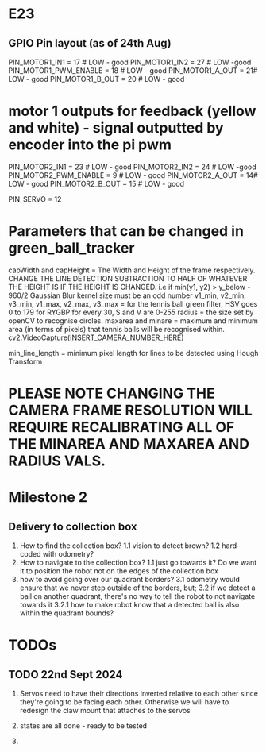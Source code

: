 # E23

## GPIO Pin layout (as of 24th Aug)
PIN_MOTOR1_IN1 = 17 # LOW - good
PIN_MOTOR1_IN2 = 27 # LOW -good 
PIN_MOTOR1_PWM_ENABLE = 18 # LOW - good 
PIN_MOTOR1_A_OUT = 21# LOW - good 
PIN_MOTOR1_B_OUT = 20 # LOW - good

# motor 1 outputs for feedback (yellow and white) - signal outputted by encoder into the pi pwm 
PIN_MOTOR2_IN1 = 23 # LOW - good
PIN_MOTOR2_IN2 = 24 # LOW -good 
PIN_MOTOR2_PWM_ENABLE = 9 # LOW - good 
PIN_MOTOR2_A_OUT = 14# LOW - good 
PIN_MOTOR2_B_OUT = 15 # LOW - good

PIN_SERVO = 12

# Parameters that can be changed in green_ball_tracker
capWidth and capHeight = The Width and Height of the frame respectively. CHANGE THE LINE DETECTION SUBTRACTION TO HALF OF WHATEVER THE HEIGHT IS IF THE HEIGHT IS CHANGED. 
i.e if min(y1, y2) > y_below - 960/2
Gaussian Blur kernel size must be an odd number
v1_min, v2_min, v3_min, v1_max, v2_max, v3_max = for the tennis ball green filter, HSV goes 0 to 179 for RYGBP for every 30, S and V are 0-255
radius = the size set by openCV to recognise circles.
maxarea and minare = maximum and minimum area (in terms of pixels) that tennis balls will be recognised within.
cv2.VideoCapture(INSERT_CAMERA_NUMBER_HERE)

min_line_length = minimum pixel length for lines to be detected using Hough Transform

# PLEASE NOTE CHANGING THE CAMERA FRAME RESOLUTION WILL REQUIRE RECALIBRATING ALL OF THE MINAREA AND MAXAREA AND RADIUS VALS.

# Milestone 2
## Delivery to collection box
1. How to find the collection box?
    1.1 vision to detect brown? 
    1.2 hard-coded with odometry?
2. How to navigate to the collection box?
    1.1 just go towards it? Do we want it to position the robot not on the edges of the collection box 
3. how to avoid going over our quadrant borders? 
    3.1 odometry would ensure that we never step outside of the borders, but;
    3.2 if we detect a ball on another quadrant, there's no way to tell the robot to not navigate towards it 
        3.2.1 how to make robot know that a detected ball is also within the quadrant bounds?




# TODOs 

## TODO 22nd Sept 2024
1. Servos need to have their directions inverted relative to each other since they're going to be facing each other. Otherwise we will have to redesign the claw mount that attaches to the servos

2. states are all done - ready to be tested 

3. 
